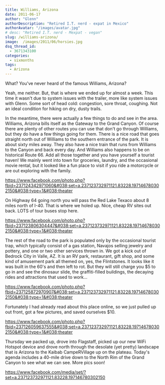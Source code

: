 ```yaml
---
title: Williams, Arizona
date: 2011-06-17
author: "Glenn"
authorDescription: "Retired I.T. nerd - expat in Mexico"
authorAvatar: "/images/avatar.jpg"
# desc: "Retired I.T. nerd - Mexpat - vegan"
slug: /williams-arizona/
image:  /images/2011/06/horsies.jpg
dsq_thread_id:
  - 3671343100
categories:
  - sixmonths
tags:
  - Arizona
---
```

What? You've never heard of the famous Williams, Arizona?

Yeah, me neither. But, that is where we ended up for almost a week. This time it wasn't due to system issues with the trailer, more like system issues with Glenn. Some sort of head cold: congestion, sore throat, coughing. Not an ideal condition for hiking on dry, dusty trails.

In the meantime, there were actually a few things to do and see in the area. Williams, Arizona bills itself as the Gateway to the Grand Canyon. Of course there are plenty of other routes you can use that don't go through Williams, but they do have a few things going for them. There is a nice road that goes straight north out of Williams to the southern entrance of the park. It is about sixty miles away. They also have a nice train that runs from Williams to the Canyon and back every day. And Williams also happens to be on historical Route 66. Add all those together and you have yourself a tourist haven! We mainly went into town for groceries, laundry, and the occasional movie rental, but it looked like a fun place to visit if you ride a motorcycle or are out exploring with the family.

https://www.facebook.com/photo.php?fbid=237124342971060&#038;set=a.237123732971121.83228.197146780302150&#038;type=1&#038;theater

On Highway 64 going north you will pass the Red Lake Texaco about 8 miles north of I-40. That is where we holed up. Nice, cheap RV sites out back. LOTS of tour buses stop here.

https://www.facebook.com/photo.php?fbid=237123806304447&#038;set=a.237123732971121.83228.197146780302150&#038;type=1&#038;theater

The rest of the road to the park is populated only by the occasional tourist trap, which typically consist of a gas station, Navajos selling jewelry and pottery, and one or two other services thrown in. We got a kick out of Bedrock City in Valle, AZ. It is an RV park, restaurant, gift shop, and some kind of amusement park all themed on, yes, the Flintstones. It looks like it was built in the 60's and then left to rot. But they will still charge you $5 to go in and see the dinosaur slide, the graffiti-filled buildings, the decaying rides and attractions that used to work...

https://www.facebook.com/photo.php?fbid=237125872970907&#038;set=a.237123732971121.83228.197146780302150&#038;type=1&#038;theater

Fortunately I had already read about this place online, so we just pulled up out front, got a few pictures, and saved ourselves $10.

https://www.facebook.com/photo.php?fbid=237126059637555&#038;set=a.237123732971121.83228.197146780302150&#038;type=1&#038;theater

Thursday we packed up, drove into Flagstaff, picked up our new WiFi Hotspot device and drove north through the desolate (yet pretty) landscape that is Arizona to the Kaibab CampeRVillage up on the plateau. Today's agenda includes a 40-mile drive down to the North Rim of the Grand Canyon to see what we can see. More pics soon!

https://www.facebook.com/media/set/?set=a.237123732971121.83228.197146780302150